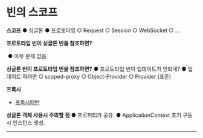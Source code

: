 # 빈의 스코프

**스코프**
	● 싱글톤
	● 프로토타입
			○ Request
			○ Session
			○ WebSocket
			○ ...

**프로토타입 빈이 싱글톤 빈을 참조하면?**

​	● 아무 문제 없음.

**싱글톤 빈이 프로토타입 빈을 참조하면?**
	● 프로토타입 빈이 업데이트가 안되네?
	● 업데이트 하려면
			○ scoped-proxy
			○ Object-Provider
			○ Provider (표준)

**프록시**

* [프록시패턴](https://en.wikipedia.org/wiki/Proxy_pattern)

**싱글톤 객체 사용시 주의할 점**
	● 프로퍼티가 공유.
	● ApplicationContext 초기 구동시 인스턴스 생성.

---

























